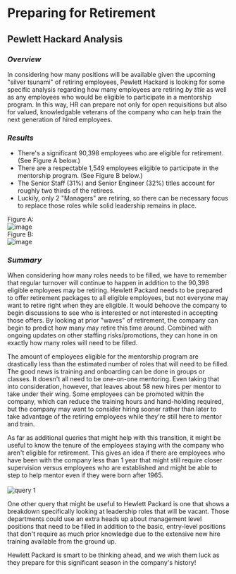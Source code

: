 # Preparing for Retirement
## Pewlett Hackard Analysis
### *Overview*
In considering how many positions will be available given the upcoming "silver tsunami" of retiring employees, Pewlett Hackard is looking for some specific analysis regarding how many employees are retiring *by title* as well as any employees who would be eligible to participate in a mentorship program. In this way, HR can prepare not only for open requisitions but also for valued, knowledgable veterans of the company who can help train the next generation of hired employees.
### *Results*
* There's a significant 90,398 employees who are eligible for retirement. (See Figure A below.)
* There are a respectable 1,549 employees eligible to participate in the mentorship program. (See Figure B below.)
* The Senior Staff (31%) and Senior Engineer (32%) titles account for roughly two thirds of the retirees.
* Luckily, only 2 "Managers" are retiring, so there can be necessary focus to replace those roles while solid leadership remains in place.

Figure A: <br /> 
![image](https://user-images.githubusercontent.com/87578449/135729198-4143464b-20c6-42ac-b112-594b2eb1546f.png) <br /> 
Figure B: <br /> 
![image](https://user-images.githubusercontent.com/87578449/135729224-1e61ce24-7808-46ad-9219-6ced0a56d658.png) <br /> 

### *Summary*
When considering how many roles needs to be filled, we have to remember that regular turnover will continue to happen in addition to the 90,398 eligible employees may be retiring. Hewlett Packard needs to be prepared to offer retirement packages to all eligible employees, but not everyone may want to retire right when they are eligible. It would behoove the company to begin discussions to see who is interested or not interested in accepting those offers. By looking at prior "waves" of retirement, the company can begin to predict how many may retire this time around. Combined with ongoing updates on other staffing risks/promotions, they can hone in on exactly how many roles will need to be filled.

The amount of employees eligible for the mentorship program are drastically less than the estimated number of roles that will need to be filled. The good news is training and onboarding can be done in groups or classes. It doesn't all need to be one-on-one mentoring. Even taking that into consideration, however, that leaves about 58 new hires per mentor to take under their wing. Some employees can be promoted within the company, which can reduce the training hours and hand-holding required, but the company may want to consider hiring sooner rather than later to take advantage of the retiring employees while they're still here to mentor and train.

As far as additional queries that might help with this transition, it might be useful to know the tenure of the employees staying with the company who aren't eligible for retirement. This gives an idea if there are employees who have been with the company less than 1 year that might still require closer supervision versus employees who are established and might be able to step to help mentor even if they were born after 1965. <br /> 
<br /> 
![query 1](https://user-images.githubusercontent.com/87578449/135730467-2a219afd-56a4-4a30-aa8f-5f114a335a15.png)

One other query that might be useful to Hewlett Packard is one that shows a breakdown specifically looking at leadership roles that will be vacant. Those departments could use an extra heads up about management level positions that need to be filled in addition to the basic, entry-level positions that don't require as much prior knowledge due to the extensive new hire training available from the ground up.

Hewlett Packard is smart to be thinking ahead, and we wish them luck as they prepare for this significant season in the company's history!
